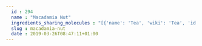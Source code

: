 ```yaml
---
  id : 294
  name : "Macadamia Nut"
  ingredients_sharing_molecules : "[{'name': 'Tea', 'wiki': 'Tea', 'id': 310, 'category': 'Plant', 'common_molecules': [89594, 5280443, 5280598, 6054, 7284, 527, 9064, 8094, 638278, 6072, 26447, 5363388, 644104, 5280511, 650, 5367719, 13144, 180, 637775, 8129, 61020, 247, 8452, 853433, 72276, 638011, 1889, 15394, 5280445, 11747, 637566, 240, 33931, 5365811, 8130, 798, 6569, 7148, 441005, 72277, 6561, 65084, 637542, 441484, 107971, 5284639, 10448, 1068, 338, 7288, 8723, 11552, 79803, 1110, 6050, 6986, 5318042, 107905, 31260, 2345, 5280863, 784, 8857, 439341, 26808, 7150, 5280343, 1549026, 126, 998, 7847, 445070, 768, 323, 1183, 9862, 5281708, 637511, 22201, 65064, 5284503, 802, 72, 61503, 643941, 999, 439246, 244, 8768, 439263, 1130, 454, 107, 878, 444539, 18635, 7858, 4788, 10393, 5315892, 11509, 6184, 643779, 6251, 439533, 11128, 31289, 7654]}, {'name': 'Potato', 'wiki': 'Potato', 'id': 373, 'category': 'Vegetable Tuber', 'common_molecules': [89594, 5280443, 5280598, 12232, 6054, 7284, 527, 9064, 8094, 638278, 6072, 26447, 5363388, 644104, 5280511, 650, 5367719, 13144, 180, 637775, 8129, 61020, 247, 8452, 853433, 72276, 638011, 1889, 15394, 5280445, 11747, 637566, 240, 33931, 5365811, 8130, 798, 6569, 441005, 72277, 6561, 65084, 637542, 441484, 107971, 5284639, 10448, 1068, 338, 7288, 8723, 11552, 79803, 1110, 6050, 6986, 5318042, 107905, 31260, 2345, 5280863, 784, 8857, 439341, 26808, 7150, 5280343, 1549026, 126, 998, 7847, 445070, 768, 323, 1183, 9862, 5281708, 637511, 22201, 65064, 5284503, 802, 72, 61503, 643941, 999, 439246, 244, 8768, 439263, 1130, 454, 107, 878, 444539, 18635, 7858, 4788, 10393, 5315892, 11509, 6184, 643779, 6251, 439533, 11128, 31289, 7654]}, {'name': 'Mango', 'wiki': 'Mango', 'id': 190, 'category': 'Fruit', 'common_molecules': [89594, 5280443, 5280598, 12232, 6054, 7284, 527, 9064, 8094, 638278, 6072, 26447, 5363388, 644104, 5280511, 650, 5367719, 13144, 180, 637775, 8129, 61020, 247, 8452, 853433, 72276, 638011, 1889, 15394, 5280445, 11747, 637566, 240, 33931, 5365811, 8130, 798, 6569, 6544, 441005, 72277, 6561, 65084, 637542, 441484, 107971, 5284639, 10448, 1068, 338, 7288, 8723, 11552, 79803, 1110, 6050, 6986, 5318042, 107905, 31260, 2345, 5280863, 784, 8857, 439341, 7150, 5280343, 1549026, 126, 998, 7847, 445070, 768, 323, 1183, 9862, 5281708, 637511, 65064, 5284503, 802, 72, 61503, 643941, 999, 439246, 244, 8768, 439263, 1130, 454, 107, 878, 444539, 18635, 7858, 4788, 10393, 5315892, 11509, 6184, 643779, 6251, 439533, 11128, 31289, 7654]}, {'name': 'Peanut', 'wiki': 'Peanut', 'id': 287, 'category': 'Nut', 'common_molecules': [89594, 5280443, 5280598, 12232, 6054, 7284, 527, 9064, 8094, 638278, 6072, 26447, 5363388, 644104, 5280511, 650, 5367719, 13144, 180, 637775, 8129, 61020, 247, 8452, 853433, 72276, 638011, 1889, 15394, 5280445, 11747, 637566, 240, 33931, 5365811, 8130, 798, 6569, 7148, 441005, 72277, 6561, 65084, 637542, 441484, 107971, 5284639, 10448, 338, 7288, 8723, 11552, 79803, 1110, 6050, 6986, 5318042, 107905, 31260, 2345, 5280863, 784, 8857, 439341, 26808, 7150, 5280343, 1549026, 126, 998, 7847, 445070, 768, 323, 1183, 9862, 5281708, 637511, 22201, 65064, 5284503, 802, 72, 61503, 643941, 999, 439246, 244, 8768, 439263, 1130, 454, 107, 878, 444539, 18635, 7858, 4788, 10393, 5315892, 11509, 6184, 643779, 6251, 439533, 11128, 7654]}, {'name': 'Peas', 'wiki': 'Pea', 'id': 288, 'category': 'Legume', 'common_molecules': [89594, 5280443, 5280598, 12232, 6054, 7284, 527, 9064, 8094, 638278, 6072, 26447, 5363388, 644104, 5280511, 650, 5367719, 13144, 180, 637775, 8129, 61020, 247, 8452, 853433, 72276, 638011, 1889, 15394, 5280445, 11747, 637566, 240, 33931, 5365811, 8130, 798, 6569, 6544, 441005, 72277, 6561, 65084, 637542, 441484, 107971, 5284639, 10448, 1068, 338, 7288, 8723, 11552, 79803, 1110, 6050, 6986, 5318042, 107905, 31260, 2345, 5280863, 784, 8857, 439341, 7150, 5280343, 1549026, 126, 998, 7847, 445070, 768, 323, 1183, 9862, 5281708, 637511, 65064, 5284503, 802, 72, 61503, 643941, 999, 439246, 244, 8768, 439263, 1130, 454, 107, 878, 444539, 18635, 7858, 4788, 10393, 5315892, 11509, 6184, 643779, 6251, 439533, 11128, 31289, 7654]}]"
  slug : macadamia-nut
  date : 2019-03-26T08:47:11+01:00
---
```



